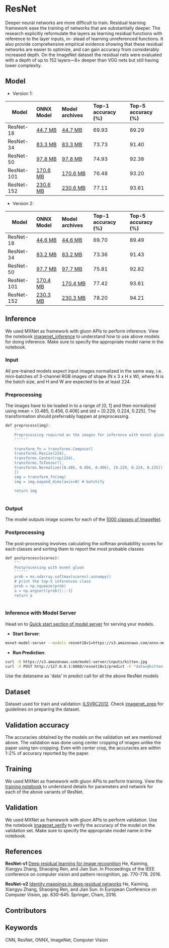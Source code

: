 # ResNet
Deeper neural networks are more difficult to train. Residual learning framework ease the training of networks that are substantially deeper. The research explicitly reformulate the layers as learning residual functions with reference to the layer inputs, in- stead of learning unreferenced functions. It also provide comprehensive empirical evidence showing that these residual networks are easier to optimize, and can gain accuracy from considerably increased depth. On the ImageNet dataset the residual nets were evaluated with a depth of up to 152 layers—8× deeper than VGG nets but still having lower complexity.


## Model
* Version 1:

 |Model        |ONNX Model  | Model archives|Top-1 accuracy (%)|Top-5 accuracy (%)|
|-------------|:--------------|:--------------|:--------------|:--------------|
|ResNet-18|    [44.7 MB](https://s3.amazonaws.com/onnx-model-zoo/resnet/resnet18v1/resnet18v1.onnx)    |  [44.7 MB](https://s3.amazonaws.com/onnx-model-zoo/resnet/resnet18v1/resnet18v1.model)     | 69.93         |     89.29           |
|ResNet-34|    [83.3 MB](https://s3.amazonaws.com/onnx-model-zoo/resnet/resnet34v1/resnet34v1.onnx)    |  [83.3 MB](https://s3.amazonaws.com/onnx-model-zoo/resnet/resnet34v1/resnet34v1.model)     |73.73         |     91.40           |
|ResNet-50|    [97.8 MB](https://s3.amazonaws.com/onnx-model-zoo/resnet/resnet50v1/resnet50v1.onnx)    |  [97.8 MB](https://s3.amazonaws.com/onnx-model-zoo/resnet/resnet50v1/resnet50v1.model)     |74.93         |     92.38           |
|ResNet-101|    [170.6 MB](https://s3.amazonaws.com/onnx-model-zoo/resnet/resnet101v1/resnet101v1.onnx)    |  [170.6 MB](https://s3.amazonaws.com/onnx-model-zoo/resnet/resnet101v1/resnet101v1.model)     | 76.48         |     93.20           |
|ResNet-152|    [230.6 MB](https://s3.amazonaws.com/onnx-model-zoo/resnet/resnet152v1/resnet152v1.onnx)    |  [230.6 MB](https://s3.amazonaws.com/onnx-model-zoo/resnet/resnet152v1/resnet152v1.model)     |77.11         |     93.61           |


* Version 2:

 |Model        |ONNX Model  | Model archives|Top-1 accuracy (%)|Top-5 accuracy (%)|
|-------------|:--------------|:--------------|:--------------|:--------------|
|ResNet-18|    [44.6 MB](https://s3.amazonaws.com/onnx-model-zoo/resnet/resnet18v2/resnet18v2.onnx)    |  [44.6 MB](https://s3.amazonaws.com/onnx-model-zoo/resnet/resnet18v2/resnet18v2.model)     |    69.70         |     89.49          |
|ResNet-34|    [83.2 MB](https://s3.amazonaws.com/onnx-model-zoo/resnet/resnet34v2/resnet34v2.onnx)    |  [83.2 MB](https://s3.amazonaws.com/onnx-model-zoo/resnet/resnet34v2/resnet34v2.model)     | 73.36         |     91.43           |
|ResNet-50|    [97.7 MB](https://s3.amazonaws.com/onnx-model-zoo/resnet/resnet50v2/resnet50v2.onnx)    |  [97.7 MB](https://s3.amazonaws.com/onnx-model-zoo/resnet/resnet50v2/resnet50v2.model)     |75.81         |     92.82           |
|ResNet-101|    [170.4 MB](https://s3.amazonaws.com/onnx-model-zoo/resnet/resnet101v2/resnet101v2.onnx)    |  [170.4 MB](https://s3.amazonaws.com/onnx-model-zoo/resnet/resnet101v2/resnet101v2.model)     | 77.42         |     93.61           |
|ResNet-152|    [230.3 MB](https://s3.amazonaws.com/onnx-model-zoo/resnet/resnet152v2/resnet152v2.onnx)    |  [230.3 MB](https://s3.amazonaws.com/onnx-model-zoo/resnet/resnet152v2/resnet152v2.model)     | 78.20         |     94.21           |


## Inference
We used MXNet as framework with gluon APIs to perform inference. View the notebook [imagenet_inference](../imagenet_inference.ipynb) to understand how to use above models for doing inference. Make sure to specify the appropriate model name in the notebook. 
### Input 
All pre-trained models expect input images normalized in the same way, i.e. mini-batches of 3-channel RGB images of shape (N x 3 x H x W), where N is the batch size, and H and W are expected to be at least 224. 
### Preprocessing
The images have to be loaded in to a range of [0, 1] and then normalized using mean = [0.485, 0.456, 0.406] and std = [0.229, 0.224, 0.225]. The transformation should preferrably happen at preprocessing.
```bash
def preprocess(img):   
    '''
    Preprocessing required on the images for inference with mxnet gluon
    ''''''
    
    transform_fn = transforms.Compose([
    transforms.Resize(224),
    transforms.CenterCrop(224),
    transforms.ToTensor(),
    transforms.Normalize([0.485, 0.456, 0.406], [0.229, 0.224, 0.225])
    ])
    img = transform_fn(img)
    img = img.expand_dims(axis=0) # batchify
    
    return img
    
 ```
 

### Output
The model outputs image scores for each of the [1000 classes of ImageNet](../../synset.txt). 

### Postprocessing
The post-processing involves calculating the softmax probablility scores for each classes and sorting them to report the most probable 
classes

```bash
def postprocess(scores): 
    '''
    Postprocessing with mxnet gluon
    ''''''
    prob = mx.ndarray.softmax(scores).asnumpy()
    # print the top-5 inferences class
    prob = np.squeeze(prob)
    a = np.argsort(prob)[::-1]
    return a
    
 ```
### Inference with Model Server
Head on to [Quick start section of model server](https://github.com/awslabs/mxnet-model-server/blob/master/README.md#quick-start) for serving your models. 
* **Start Server**:
```bash
mxnet-model-server --models resnet18v1=https://s3.amazonaws.com/onnx-model-zoo/resnet/resnet18v1/resnet18v1.model
```

* **Run Prediction**:
```bash
curl -O https://s3.amazonaws.com/model-server/inputs/kitten.jpg
curl -X POST http://127.0.0.1:8080/resnet18v1/predict -F "data=@kitten.jpeg"
```
Use the dataname as 'data' in predict call for all the above ResNet models

## Dataset
Dataset used for train and validation: [ILSVRC2012](http://www.image-net.org/challenges/LSVRC/2012/). Check [imagenet_prep](../imagenet_prep.md) for guidelines on preparing the dataset.


## Validation accuracy
The accuracies obtained by the models on the validation set are mentioned above. The validation was done using center cropping of images unlike
the paper using ten-cropping. Even with center crop, the accuracies are within 1-2% of accuracy reported by the paper.
 
<!-- * Version 1:

 |Model        |Top-1 accuracy (%)|Top-5 accuracy (%)|
|-------------|:--------------|:--------------|
|ResNet-18|     69.93         |     89.29           |
|ResNet-34|     73.73         |     91.40           |
|ResNet-50|     74.93         |     92.38           |
|ResNet-101|    76.48         |     93.20           |
|ResNet-152|    77.11         |     93.61           |

* Version 2:

 |Model        |Top-1 accuracy (%)|Top-5 accuracy (%)|
|-------------|:--------------|:--------------|
|ResNet-18|     69.70         |     89.49          |
|ResNet-34|     73.36         |     91.43           |
|ResNet-50|     75.81         |     92.82           |
|ResNet-101|    77.42         |     93.61           |
|ResNet-152|    78.20         |     94.21           |

-->

## Training
We used MXNet as framework with gluon APIs to perform training. View the [training notebook](train_resnet.ipynb) to understand details for parameters and network for each of the above variants of ResNet.

## Validation
We used MXNet as framework with gluon APIs to perform validation. Use the notebook [imagenet_verify](../imagenet_verify.ipynb) to verify the accuracy of the model on the validation set. Make sure to specify the appropriate model name in the notebook.



## References
**ResNet-v1**
[Deep residual learning for image recognition](https://arxiv.org/abs/1512.03385)
 He, Kaiming, Xiangyu Zhang, Shaoqing Ren, and Jian Sun. In Proceedings of the IEEE conference on computer vision and pattern recognition, pp. 770-778. 2016.

**ResNet-v2**
[Identity mappings in deep residual networks](https://arxiv.org/abs/1603.05027)
He, Kaiming, Xiangyu Zhang, Shaoqing Ren, and Jian Sun.
In European Conference on Computer Vision, pp. 630-645. Springer, Cham, 2016.

## Contributors

## Keywords
CNN, ResNet, ONNX, ImageNet, Computer Vision 
